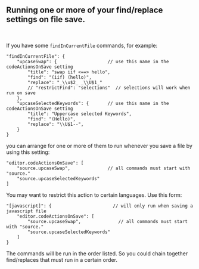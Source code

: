 <br/>  

## Running one or more of your find/replace settings on file save. 

<br/>

If you have some `findInCurrentFile` commands, for example:  

```jsonc	
"findInCurrentFile": {
	"upcaseSwap": {                   // use this name in the codeActionsOnSave setting
		"title": "swap iif <==> hello",
		"find": "(iif) (hello)",
		"replace": "_\\u$2_ _\\U$1_" 
		// "restrictFind": "selections"  // selections will work when run on save
	},
	"upcaseSelectedKeywords": {       // use this name in the codeActionsOnSave setting
		"title": "Uppercase selected Keywords",
		"find": "(Hello)",
		"replace": "\\U$1--",
	}
}
```

you can arrange for one or more of them to run whenever you save a file by using this setting:  

```jsonc
"editor.codeActionsOnSave": [
	"source.upcaseSwap",              // all commands must start with "source."
	"source.upcaseSelectedKeywords"   
]
```

You may want to restrict this action to certain languages.   Use this form:

```jsonc
"[javascript]": {                     	// will only run when saving a javascript file
	"editor.codeActionsOnSave": [
		"source.upcaseSwap",              // all commands must start with "source."
		"source.upcaseSelectedKeywords"
	]
}
```

The commands will be run in the order listed.  So you could chain together find/replaces that must run in a certain order.   

<br/>
